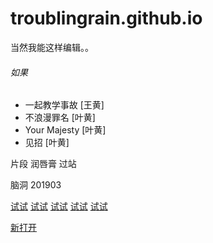 # troublingrain.github.io

当然我能这样编辑。。

###### 如果

* 一起教学事故 [王黄]
* 不浪漫罪名 [叶黄]
* Your Majesty [叶黄]
* 见招 [叶黄]

片段
润唇膏 过站 

脑洞
201903

[试试](https://write.as/ayunn/so-may-i-edit-it) [试试](https://write.as/ayunn/so-may-i-edit-it) [试试](https://write.as/ayunn/so-may-i-edit-it) [试试](https://write.as/ayunn/so-may-i-edit-it) [试试](https://write.as/ayunn/so-may-i-edit-it)

<a href="https://write.as/ayunn/so-may-i-edit-it" target="_blank">新打开</a>
